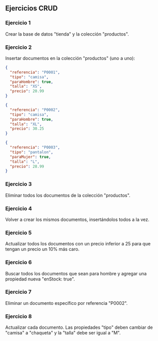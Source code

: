 ## Ejercicios CRUD

### Ejercicio 1
Crear la base de datos "tienda" y la colección "productos".

### Ejercicio 2
Insertar documentos en la colección "productos" (uno a uno):

```json
{
  "referencia": "P0001",
  "tipo": "camisa",
  "paraHombre": true,
  "talla": "XS",
  "precio": 20.99
}
```

```json
{
  "referencia": "P0002",
  "tipo": "camisa",
  "paraHombre": true,
  "talla": "XL",
  "precio": 30.25
}
```

```json
{
  "referencia": "P0003",
  "tipo": "pantalon",
  "paraMujer": true,
  "talla": "L",
  "precio": 28.99
}
```

### Ejercicio 3
Eliminar todos los documentos de la colección "productos".

### Ejercicio 4
Volver a crear los mismos documentos, insertándolos todos a la vez.

### Ejercicio 5
Actualizar todos los documentos con un precio inferior a 25 para que tengan un precio un 10% más caro.

### Ejercicio 6
Buscar todos los documentos que sean para hombre y agregar una propiedad nueva "enStock: true".

### Ejercicio 7
Eliminar un documento específico por referencia "P0002".

### Ejercicio 8
Actualizar cada documento. Las propiedades "tipo" deben cambiar de "camisa" a "chaqueta" y la "talla" debe ser igual a "M".